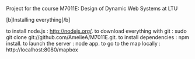 Project for the course M7011E: Design of Dynamic Web Systems at LTU

[b]Installing everything[/b]

to install node.js : http://nodejs.org/.
to download everything with git : sudo git clone git://github.com/AmelieA/M7011E.git.
to install dependencies : npm install.
to launch the server : node app.
to go to the map locally : http://localhost:8080/mapbox
